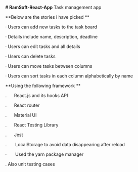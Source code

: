 **# RamSoft-React-App**
Task management app

**Below are the stories i have picked **

· Users can add new tasks to the task board

· Details include name, description, deadline

· Users can edit tasks and all details

· Users can delete tasks

· Users can move tasks between columns

· Users can sort tasks in each column alphabetically by name



**Using the following framework **

.      React.js and its hooks API

.      React router

.      Material UI

.      React Testing Library

.      Jest

  .       LocalStorage to avoid data disappearing after reload
  
  ·       Used the yarn package manager
  
  .        Also unit testing cases
  
  
 
